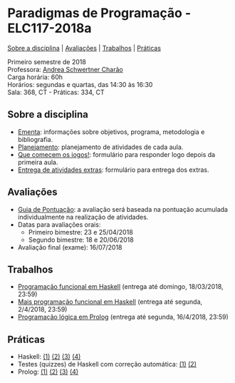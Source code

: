 # Paradigmas de Programação - ELC117-2018a
[Sobre a disciplina](#sobre-a-disciplina) | [Avaliações](#avaliações) | [Trabalhos](#trabalhos) | [Práticas](#práticas)


Primeiro semestre de 2018  
Professora: [Andrea Schwertner Charão](http://www.inf.ufsm.br/~andrea)  
Carga horária: 60h  
Horários: segundas e quartas, das 14:30 às 16:30  
Sala: 368, CT - Práticas: 334, CT  

## Sobre a disciplina
 - [Ementa](https://drive.google.com/file/d/0B2aW-kt5pdi7X2ZLbEYxNG1KZVk/view?usp=sharing): informações sobre objetivos, programa, metodologia e bibliografia.
 - [Planejamento](https://docs.google.com/spreadsheets/d/15MTkNHMWZDwZBKRkq6Vmb-PDbQUEFiP2VP-ud3O6ilY/edit?usp=sharing): planejamento de atividades de cada aula.
 - [Que comecem os jogos!](https://docs.google.com/forms/d/e/1FAIpQLSfOOOhuv2590t8mQxQqG2KdBA7EXpJiy33EKmx-798jBOzSGQ/viewform): formulário para responder logo depois da primeira aula.
 - [Entrega de atividades extras](https://docs.google.com/forms/d/1oXv8OtWlcocNzC_ftgEg_UFtNjtZFuc6rIWSWgmetJM/edit): formulário para entrega dos extras.
 
 
## Avaliações

 - [Guia de Pontuação](http://bit.ly/parapontos): a avaliação será baseada na pontuação acumulada individualmente na realização de atividades.  
 - Datas para avaliações orais:  
   - Primeiro bimestre: 23 e 25/04/2018  
   - Segundo bimestre: 18 e 20/06/2018  
 - Avaliação final (exame): 16/07/2018  


<!--
 - [Introdução à disciplina](slides/slides-introducao-paradigmas-2016a.pdf)
 - Paradigma funcional / Haskell
    - [Introdução à programação funcional](slides/slides-programacao-funcional-2016a.pdf)
    - [Introdução à linguagem Haskell](slides/slides-haskell-intro-2016a.pdf)
    - [Condicionais, recursividade, listas e tuplas](slides/slides-haskell-cond-repet-2016a.pdf)
    - [Geração de listas](slides/slides-haskell-listas-geracao-2016a.pdf)
    - [Uso de let e where](slides/slides-haskell-let-where-2016a.pdf)
    - Exemplo de código: [validaCPF.hs](slides/validaCPF.hs) 
 - Paradigma lógico / Prolog
    - [Programação lógica em Prolog](slides/slides-programacao-logica-resumo-2016a.pdf) 
 - Paradigma orientado a objetos / Java
    - [Introdução à programação orientada a objetos](slides/slides-introducao-oo-2016a.pdf)
    - [Introdução à linguagem Java](slides/slides-introducao-java-2016a.pdf)
    - [Métodos e atributos de classe] (slides/slides-java-static-2016a.pdf)
    - [Herança e polimorfismo] (slides/slides-java-heranca-polimorfismo-2016a.pdf)
    - [Arrays e pacotes](slides/slides-java-arrays-2016a.pdf) (não vistos em aula)
    - [Classes abstratas, interfaces, tipos genéricos, coleções](slides/slides-java-abstract-2016a.pdf)
    - [Interfaces gráficas e MVC](slides/slides-java-mvc-2016a.pdf)
    - [Programação concorrente em Java](slides/slides-java-threads-2016a.pdf)
    - [Exceções em Java](slides/slides-java-excecoes-2016a.pdf)
-->




## Trabalhos

 - [Programação funcional em Haskell](trabalhos/t1) (entrega até domingo, 18/03/2018, 23:59)
 - [Mais programação funcional em Haskell](trabalhos/t2) (entrega até segunda, 2/4/2018, 23:59)
 - [Programação lógica em Prolog](trabalhos/t3) (entrega até segunda, 16/4/2018, 23:59)
<!--
 - [Programação funcional em Haskell](trabalhos/t2) (entrega até domingo, 20/03/2016, 23:59)
 - [Mais exercícios de programação funcional em Haskell](trabalhos/t3) (entrega até terça, 29/03/2016, 23:59)
 - [Gerando SVG em Haskell](trabalhos/t4) (entrega até domingo, 03/04/2016, 23:59)
 - [List comprehension e recursão em Haskell](trabalhos/t5) (entrega até domingo, 10/04/2016, 23:59)
 - [Listas e recursão em Prolog](trabalhos/t6) (entrega até terça, 26/04/2016, 23:59)
 - [Resolvendo problemas da OBI em Prolog](trabalhos/t7) (entrega até quarta, 04/05/2016, 23:59)
 - [Ache a maior bolacha em Java](trabalhos/t8) (entrega até quarta, 01/06/2016, 23:59)
-->

## Práticas

 - Haskell: [(1)](praticas/funcional/haskell01) [(2)](praticas/funcional/haskell02) [(3)](praticas/funcional/haskell03) [(4)](praticas/funcional/haskell04) 
 - Testes (quizzes) de Haskell com correção automática: [(1)](https://testmoz.com/471285/) [(2)](https://testmoz.com/471302/)
 - Prolog: [(1)](praticas/logico/prolog1) [(2)](praticas/logico/prolog2) [(3)](praticas/logico/prolog3) [(4)](praticas/logico/prolog4)
<!--
 - Prolog: [(1)](praticas/prolog1) [(2)](praticas/prolog2)
 - Java: [(1)](praticas/java1) [(2)](praticas/java2) [(3)](praticas/java3) [(4)](praticas/java4) [(5)](praticas/java5)
 -->

